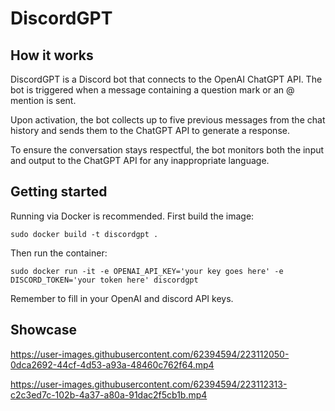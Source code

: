 # DiscordGPT

## How it works
DiscordGPT is a Discord bot that connects to the OpenAI ChatGPT API. The bot is triggered when a message containing a question mark or an @ mention is sent.

Upon activation, the bot collects up to five previous messages from the chat history and sends them to the ChatGPT API to generate a response.

To ensure the conversation stays respectful, the bot monitors both the input and output to the ChatGPT API for any inappropriate language.

## Getting started

Running via Docker is recommended. First build the image:

`sudo docker build -t discordgpt .`

Then run the container:

`sudo docker run -it -e OPENAI_API_KEY='your key goes here' -e DISCORD_TOKEN='your token here' discordgpt`

Remember to fill in your OpenAI and discord API keys.

## Showcase

https://user-images.githubusercontent.com/62394594/223112050-0dca2692-44cf-4d53-a93a-48460c762f64.mp4

https://user-images.githubusercontent.com/62394594/223112313-c2c3ed7c-102b-4a37-a80a-91dac2f5cb1b.mp4

